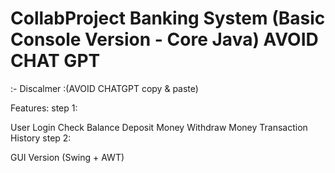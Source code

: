 # CollabProject Banking System (Basic Console Version - Core Java)  AVOID CHAT GPT

:- Discalmer :(AVOID CHATGPT copy & paste)

Features:
step 1: 

User Login
Check Balance
Deposit Money
Withdraw Money
Transaction History
step 2:

 GUI Version (Swing + AWT)



